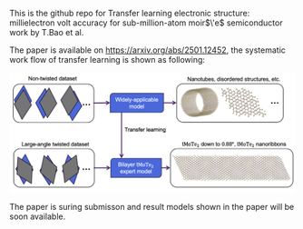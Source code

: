 This is the github repo for Transfer learning electronic structure: millielectron volt accuracy for sub-million-atom moir$\'e$ semiconductor work by T.Bao et al.

The paper is available on https://arxiv.org/abs/2501.12452, the systematic work flow of transfer learning is shown as following:

![alt text](Figures/Fig1-schematic.png)

The paper is suring submisson and result models shown in the paper will be soon available.

